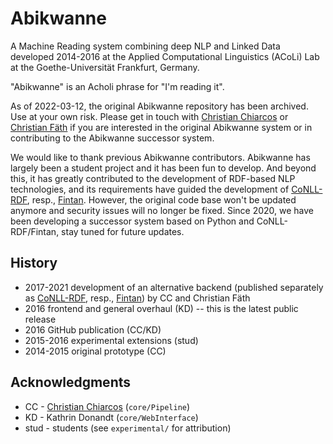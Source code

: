 # Abikwanne

A Machine Reading system combining deep NLP and Linked Data developed 2014-2016 at the Applied Computational Linguistics (ACoLi) Lab at the Goethe-Universität Frankfurt, Germany. 

"Abikwanne" is an Acholi phrase for "I'm reading it".

As of 2022-03-12, the original Abikwanne repository has been archived. Use at your own risk. Please get in touch with [Christian Chiarcos](https://github.com/chiarcos) or [Christian Fäth](https://github.com/cfaeth) if you are interested in the original Abikwanne system or in contributing to the Abikwanne successor system.

We would like to thank previous Abikwanne contributors. Abikwanne has largely been a student project and it has been fun to develop. And beyond this, it has greatly contributed to the development of RDF-based NLP technologies, and its requirements have guided the development of [CoNLL-RDF](https://github.com/acoli-repo/conll-rdf), resp., [Fintan](https://github.com/Pret-a-LLOD/Fintan). However, the original code base won't be updated anymore and security issues will no longer be fixed. Since 2020, we have been developing a successor system based on Python and CoNLL-RDF/Fintan, stay tuned for future updates. 

## History

- 2017-2021 development of an alternative backend (published separately as [CoNLL-RDF](https://github.com/acoli-repo/conll-rdf), resp., [Fintan](https://github.com/Pret-a-LLOD/Fintan)) by CC and Christian Fäth
- 2016 frontend and general overhaul (KD) -- this is the latest public release
- 2016 GitHub publication (CC/KD)
- 2015-2016 experimental extensions (stud)
- 2014-2015 original prototype (CC)

## Acknowledgments

- CC - [Christian Chiarcos](https://github.com/chiarcos) (`core/Pipeline`)
- KD - Kathrin Donandt (`core/WebInterface`)
- stud - students (see `experimental/` for attribution) 
